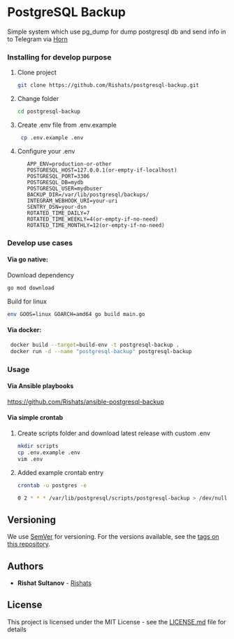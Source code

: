# PostgreSQL Backup

Simple system which use pg_dump for dump postgresql db and send info in to Telegram via [Horn](https://github.com/requilence/integram)

### Installing for develop purpose
1) Clone project
    ```bash
    git clone https://github.com/Rishats/postgresql-backup.git
    ```
2) Change folder
    ```bash
    cd postgresql-backup
    ```
3) Create .env file from .env.example
    ```bash
     cp .env.example .env
    ```

4) Configure your .env
    ```
       APP_ENV=production-or-other
       POSTGRESQL_HOST=127.0.0.1(or-empty-if-localhost)
       POSTGRESQL_PORT=3306
       POSTGRESQL_DB=mydb
       POSTGRESQL_USER=mydbuser
       BACKUP_DIR=/var/lib/postgresql/backups/
       INTEGRAM_WEBHOOK_URI=your-uri
       SENTRY_DSN=your-dsn
       ROTATED_TIME_DAILY=7
       ROTATED_TIME_WEEKLY=4(or-empty-if-no-need)
       ROTATED_TIME_MONTHLY=12(or-empty-if-no-need)
    ```

### Develop use cases

#### Via go native:

Download dependency
```bash
go mod download
```

Build for linux
```bash
env GOOS=linux GOARCH=amd64 go build main.go
```

#### Via docker:
```bash
 docker build --target=build-env -t postgresql-backup .
 docker run -d --name "postgresql-backup" postgresql-backup
```


### Usage

#### Via Ansible playbooks
https://github.com/Rishats/ansible-postgresql-backup

#### Via simple crontab
1) Create scripts folder and download latest release with custom .env
   ```bash
   mkdir scripts
   cp .env.example .env
   vim .env
   ```
2) Added example crontab entry
   
    ```bash
    crontab -u postgres -e
    ```

    ```bash
    0 2 * * * /var/lib/postgresql/scripts/postgresql-backup > /dev/null 2>&1
    ```

## Versioning

We use [SemVer](http://semver.org/) for versioning. For the versions available, see the [tags on this repository](https://github.com/Rishats/ywpti/tags). 

## Authors

* **Rishat Sultanov** - [Rishats](https://github.com/Rishats)

## License

This project is licensed under the MIT License - see the [LICENSE.md](LICENSE.md) file for details
